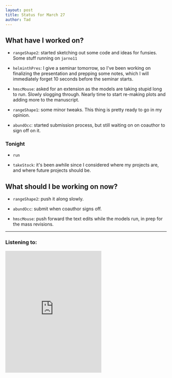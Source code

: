 ```yaml
---
layout: post 
title: Status for March 27 
author: Tad
---
```


## What have I worked on?

* `rangeShape2`: started sketching out some code and ideas for funsies. Some stuff running on `jarno11`

* `helminthPres`: I give a seminar tomorrow, so I've been working on finalizing the presentation and prepping some notes, which I will immediately forget 10 seconds before the seminar starts.

* `hmscMouse`: asked for an extension as the models are taking stupid long to run. Slowly slogging through. Nearly time to start re-making plots and adding more to the manuscript. 

* `rangeShape1`: some minor tweaks. This thing is pretty ready to go in my opinion. 

* `abundOcc`: started submission process, but still waiting on on coauthor to sign off on it. 





### Tonight

* `run`

* `takeStock`: it's been awhile since I considered where my projects are, and where future projects should be. 





## What should I be working on now?

* `rangeShape2`: push it along slowly.

* `abundOcc`: submit when coauthor signs off.

* `hmscMouse`: push forward the text edits while the models run, in prep for the mass revisions.






--- 

### Listening to:

<iframe src="https://open.spotify.com/embed/track/5nuStWxD0A4j9vpgGGhlWy" width="300" height="380" frameborder="0" allowtransparency="true" allow="encrypted-media"></iframe>

<i class='fa fa-code' style='color:pink'></i>
